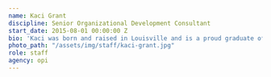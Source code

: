 ```yaml
---
name: Kaci Grant
discipline: Senior Organizational Development Consultant
start_date: 2015-08-01 00:00:00 Z
bio: 'Kaci was born and raised in Louisville and is a proud graduate of Mercy Academy. She then graduated from the University of Kentucky in 2007 with a B.A. in Psychology. In 2009, she earned a M.A. in Industrial/Organizational Psychology with a Certificate in Leadership Studies from Western Kentucky University. She worked with the WKU Center for Leadership Excellence where she was instrumental in creating and validating a leadership assessment that is still used today. Kaci is always looking for ways to volunteer and give back to the Louisville community and is on the Board of Directors for Girls on the Run Louisville.'
photo_path: "/assets/img/staff/kaci-grant.jpg"
role: staff
agency: opi
---
```

